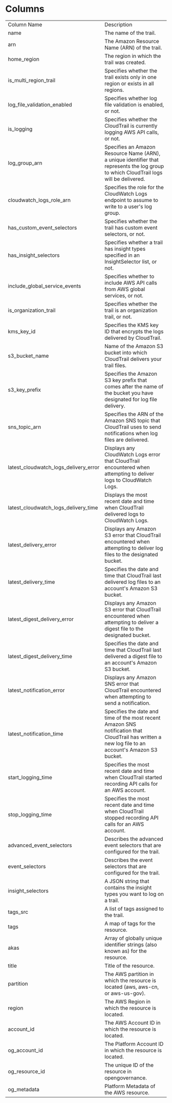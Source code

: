 # Columns  

<table>
	<tr><td>Column Name</td><td>Description</td></tr>
	<tr><td>name</td><td>The name of the trail.</td></tr>
	<tr><td>arn</td><td>The Amazon Resource Name (ARN) of the trail.</td></tr>
	<tr><td>home_region</td><td>The region in which the trail was created.</td></tr>
	<tr><td>is_multi_region_trail</td><td>Specifies whether the trail exists only in one region or exists in all regions.</td></tr>
	<tr><td>log_file_validation_enabled</td><td>Specifies whether log file validation is enabled, or not.</td></tr>
	<tr><td>is_logging</td><td>Specifies whether the CloudTrail is currently logging AWS API calls, or not.</td></tr>
	<tr><td>log_group_arn</td><td>Specifies an Amazon Resource Name (ARN), a unique identifier that represents the log group to which CloudTrail logs will be delivered.</td></tr>
	<tr><td>cloudwatch_logs_role_arn</td><td>Specifies the role for the CloudWatch Logs endpoint to assume to write to a user&#39;s log group.</td></tr>
	<tr><td>has_custom_event_selectors</td><td>Specifies whether the trail has custom event selectors, or not.</td></tr>
	<tr><td>has_insight_selectors</td><td>Specifies whether a trail has insight types specified in an InsightSelector list, or not.</td></tr>
	<tr><td>include_global_service_events</td><td>Specifies whether to include AWS API calls from AWS global services, or not.</td></tr>
	<tr><td>is_organization_trail</td><td>Specifies whether the trail is an organization trail, or not.</td></tr>
	<tr><td>kms_key_id</td><td>Specifies the KMS key ID that encrypts the logs delivered by CloudTrail.</td></tr>
	<tr><td>s3_bucket_name</td><td>Name of the Amazon S3 bucket into which CloudTrail delivers your trail files.</td></tr>
	<tr><td>s3_key_prefix</td><td>Specifies the Amazon S3 key prefix that comes after the name of the bucket you have designated for log file delivery.</td></tr>
	<tr><td>sns_topic_arn</td><td>Specifies the ARN of the Amazon SNS topic that CloudTrail uses to send notifications when log files are delivered.</td></tr>
	<tr><td>latest_cloudwatch_logs_delivery_error</td><td>Displays any CloudWatch Logs error that CloudTrail encountered when attempting to deliver logs to CloudWatch Logs.</td></tr>
	<tr><td>latest_cloudwatch_logs_delivery_time</td><td>Displays the most recent date and time when CloudTrail delivered logs to CloudWatch Logs.</td></tr>
	<tr><td>latest_delivery_error</td><td>Displays any Amazon S3 error that CloudTrail encountered when attempting to deliver log files to the designated bucket.</td></tr>
	<tr><td>latest_delivery_time</td><td>Specifies the date and time that CloudTrail last delivered log files to an account&#39;s Amazon S3 bucket.</td></tr>
	<tr><td>latest_digest_delivery_error</td><td>Displays any Amazon S3 error that CloudTrail encountered when attempting to deliver a digest file to the designated bucket.</td></tr>
	<tr><td>latest_digest_delivery_time</td><td>Specifies the date and time that CloudTrail last delivered a digest file to an account&#39;s Amazon S3 bucket.</td></tr>
	<tr><td>latest_notification_error</td><td>Displays any Amazon SNS error that CloudTrail encountered when attempting to send a notification.</td></tr>
	<tr><td>latest_notification_time</td><td>Specifies the date and time of the most recent Amazon SNS notification that CloudTrail has written a new log file to an account&#39;s Amazon S3 bucket.</td></tr>
	<tr><td>start_logging_time</td><td>Specifies the most recent date and time when CloudTrail started recording API calls for an AWS account.</td></tr>
	<tr><td>stop_logging_time</td><td>Specifies the most recent date and time when CloudTrail stopped recording API calls for an AWS account.</td></tr>
	<tr><td>advanced_event_selectors</td><td>Describes the advanced event selectors that are configured for the trail.</td></tr>
	<tr><td>event_selectors</td><td>Describes the event selectors that are configured for the trail.</td></tr>
	<tr><td>insight_selectors</td><td>A JSON string that contains the insight types you want to log on a trail.</td></tr>
	<tr><td>tags_src</td><td>A list of tags assigned to the trail.</td></tr>
	<tr><td>tags</td><td>A map of tags for the resource.</td></tr>
	<tr><td>akas</td><td>Array of globally unique identifier strings (also known as) for the resource.</td></tr>
	<tr><td>title</td><td>Title of the resource.</td></tr>
	<tr><td>partition</td><td>The AWS partition in which the resource is located (aws, aws-cn, or aws-us-gov).</td></tr>
	<tr><td>region</td><td>The AWS Region in which the resource is located.</td></tr>
	<tr><td>account_id</td><td>The AWS Account ID in which the resource is located.</td></tr>
	<tr><td>og_account_id</td><td>The Platform Account ID in which the resource is located.</td></tr>
	<tr><td>og_resource_id</td><td>The unique ID of the resource in opengovernance.</td></tr>
	<tr><td>og_metadata</td><td>Platform Metadata of the AWS resource.</td></tr>
</table>